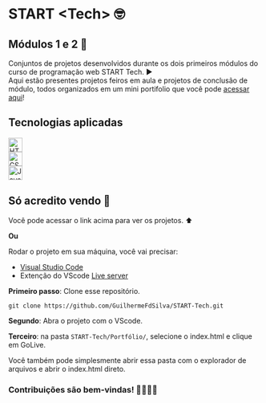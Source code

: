 # START &lt;Tech&gt; 🤓

## Módulos 1 e 2 🔢

Conjuntos de projetos desenvolvidos durante os dois primeiros módulos do curso de programação web START Tech. ▶️<br>
Aqui estão presentes projetos feiros em aula e projetos de conclusão de módulo, todos organizados em um mini portifolio que você pode [acessar aqui](https://guilhermefdsilva.github.io/START-Tech/Portf%C3%B3lio/)!

## Tecnologias aplicadas

<a href="https://developer.mozilla.org/pt-BR/docs/Web/HTML">
    <img src="https://guilhermefdsilva.github.io/read-db-myPortfolio/sticks/stick-html.svg" alt="HTML" height="28px">
</a>
<br>
<a href="https://developer.mozilla.org/pt-BR/docs/Web/CSS">
    <img src="https://guilhermefdsilva.github.io/read-db-myPortfolio/sticks/stick-css.svg" alt="CSS" height="28px">
</a>
<br>
<a href="https://developer.mozilla.org/en-US/docs/Web/JavaScript">
    <img src="https://guilhermefdsilva.github.io/read-db-myPortfolio/sticks/stick-javascript.svg" alt="JavaScript" height="28px">
</a>

## Só acredito vendo 👀

Você pode acessar o link acima para ver os projetos. ⬆️

**Ou**

Rodar o projeto em sua máquina, você vai precisar:

- [Visual Studio Code](https://code.visualstudio.com/)
- Extenção do VScode [Live server](https://marketplace.visualstudio.com/items?itemName=ritwickdey.LiveServer)

**Primeiro passo**: Clone esse repositório.
```
git clone https://github.com/GuilhermeFdSilva/START-Tech.git
```

**Segundo**: Abra o projeto com o VScode.

**Terceiro**: na pasta `START-Tech/Portfólio/`, selecione o index.html e clique em GoLive.

Você também pode simplesmente abrir essa pasta com o explorador de arquivos e abrir o index.html direto.

### Contribuições são bem-vindas! 🫱🏽‍🫲🏾
